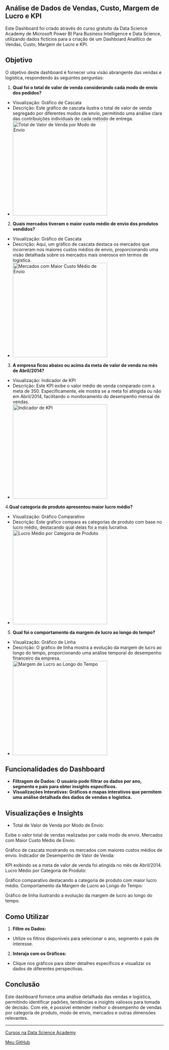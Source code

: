  ## Análise de Dados de Vendas, Custo, Margem de Lucro e KPI
Este Dashboard foi criado através do curso gratuito da Data Science Academy de Microsoft Power BI Para Business Intelligence e Data Science, utilizando dados fictícios para a criação de um Dashboard Analítico de Vendas, Custo, Margem de Lucro e KPI.

## Objetivo

O objetivo deste dashboard é fornecer uma visão abrangente das vendas e logística, respondendo às seguintes perguntas:

1. **Qual foi o total de valor de venda considerando cada modo de envio dos pedidos?**

- Visualização: Gráfico de Cascata
- Descrição: Este gráfico de cascata ilustra o total de valor de venda segregado por diferentes modos de envio, permitindo uma análise clara das contribuições individuais de cada método de entrega.
- <img src="img/grafico_de_cascata1.png" alt="Total de Valor de Venda por Modo de Envio" width="300"/>

2. **Quais mercados tiveram o maior custo médio de envio dos produtos vendidos?**

- Visualização: Gráfico de Cascata
- Descrição: Aqui, um gráfico de cascata destaca os mercados que incorreram nos maiores custos médios de envio, proporcionando uma visão detalhada sobre os mercados mais onerosos em termos de logística.
- <img src="img/grafico_de_cascata2.png" alt="Mercados com Maior Custo Médio de Envio" width="300"/>

3. **A empresa ficou abaixo ou acima da meta de valor de venda no mês de Abril/2014?**

- Visualização: Indicador de KPI
- Descrição: Este KPI exibe o valor médio de venda comparado com a meta de 350. Especificamente, ele mostra se a meta foi atingida ou não em Abril/2014, facilitando o monitoramento do desempenho mensal de vendas.
- <img src="img/indicador_de_kpi.png" alt="Indicador de KPI" width="300"/>

4.**Qual categoria de produto apresentou maior lucro médio?**

- Visualização: Gráfico Comparativo
- Descrição: Este gráfico compara as categorias de produto com base no lucro médio, destacando qual delas foi a mais lucrativa.
- <img src="img/grafico_comparativo.png" alt="Lucro Médio por Categoria de Produto" width="300"/>

5. **Qual foi o comportamento da margem de lucro ao longo do tempo?**

- Visualização: Gráfico de Linha
- Descrição: O gráfico de linha mostra a evolução da margem de lucro ao longo do tempo, proporcionando uma análise temporal do desempenho financeiro da empresa.
- <img src="img/grafico_de_linha.png" alt="Margem de Lucro ao Longo do Tempo" width="300"/>

## Funcionalidades do Dashboard

- **Filtragem de Dados: O usuário pode filtrar os dados por ano, segmento e país para obter insights específicos.**
- **Visualizações Interativas: Gráficos e mapas interativos que permitem uma análise detalhada dos dados de vendas e logística.**

## Visualizações e Insights
- Total de Valor de Venda por Modo de Envio:

Exibe o valor total de vendas realizadas por cada modo de envio.
Mercados com Maior Custo Médio de Envio:

Gráfico de cascata mostrando os mercados com maiores custos médios de envio.
Indicador de Desempenho de Valor de Venda:

KPI exibindo se a meta de valor de venda foi atingida no mês de Abril/2014.
Lucro Médio por Categoria de Produto:

Gráfico comparativo destacando a categoria de produto com maior lucro médio.
Comportamento da Margem de Lucro ao Longo do Tempo:

Gráfico de linha ilustrando a evolução da margem de lucro ao longo do tempo.

## Como Utilizar
1. **Filtre os Dados:**
- Utilize os filtros disponíveis para selecionar o ano, segmento e país de interesse.

2. **Interaja com os Gráficos:**
- Clique nos gráficos para obter detalhes específicos e visualizar os dados de diferentes perspectivas.

## Conclusão

Este dashboard fornece uma análise detalhada das vendas e logística, permitindo identificar padrões, tendências e insights valiosos para tomada de decisão. Com ele, é possível entender melhor o desempenho de vendas por categoria de produto, modo de envio, mercados e outras dimensões relevantes.

---

[Cursos na Data Science Academy](https://www.datascienceacademy.com.br)

[Meu GitHub](https://github.com/jeferson-paz)

